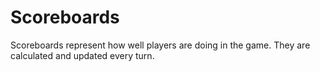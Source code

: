 # **Scoreboards**

Scoreboards represent how well players are doing in the game. They are calculated and updated every turn.

